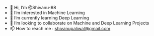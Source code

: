 - 👋 Hi, I’m @Shivanu-88
- 👀 I’m interested in Machine Learning
- 🌱 I’m currently learning Deep Learning
- 💞️ I’m looking to collaborate on Machine and Deep Learning Projects
- 📫 How to reach me : shivanupaliwal@gmail.com


